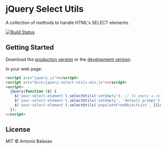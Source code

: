 # jQuery Select Utils

A collection of methods to handle HTML's SELECT elements.

[![Build Status](https://travis-ci.org/antoniom/jquery-select-utils.svg?branch=master)](https://travis-ci.org/antoniom/jquery-select-utils)

## Getting Started

Download the [production version][min] or the [development version][max].

[min]: https://raw.githubusercontent.com/antoniom/jquery-jquery-select-utils/master/dist/jquery.jquery-select-utils.min.js
[max]: https://raw.githubusercontent.com/antoniom/jquery-jquery-select-utils/master/dist/jquery.jquery-select-utils.js

In your web page:

```html
<script src="jquery.js"></script>
<script src="dist/jquery-select-utils.min.js"></script>
<script>
  jQuery(function ($) {
    $('your-select-element').selectUtils('setEmpty'); // To empty a select list
    $('your-select-element').selectUtils('setEmpty', 'default prompt'); // To empty the list and leave a prompt
    $('your-select-element').selectUtils('populateFromObjectList', [{id: 1, name: "Name 1"}, {id: 2, name: "Name 2"}], 'id', 'name', 'Please Select'); // to populate from an object list (the last argument stands for the prompt and is optional)
  });
</script>
```


## License

MIT © Antonis Balasas
